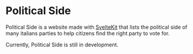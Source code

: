# Political Side
Political Side is a website made with [SvelteKit](https://github.com/sveltejs/kit) that lists the political side of many italians parties to help citizens find the right party to vote for.

Currently, Political Side is still in development.